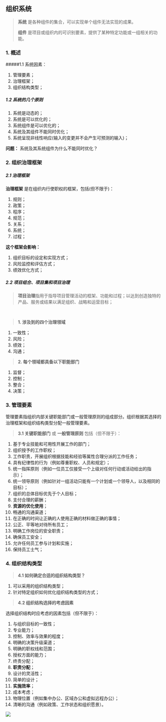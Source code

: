 
## 组织系统

> **系统** 是各种组件的集合，可以实现单个组件无法实现的成果。
> 
> **组件** 是项目或组织内的可识别要素，提供了某种特定功能或一组相关的功能。

### 1. 概述

#####1.1 系统因素：

1. 管理要素；
2. 治理框架；
3. 组织结构类型；


##### 1.2 系统的几个原则
1. 系统是动态的；
2. 系统是可以优化的；
3. 系统组件是可以优化的；
4. 系统及其组件不能同时优化；
5. 系统呈现非线性响应(输入的变更并不会产生可预测的输入)；

**问题：**
系统及其系统组件为什么不能同时优化？


### 2. 组织治理框架

##### 2.1 治理框架

**治理框架** 是在组织内行使职权的框架，包括(但不限于)：

1. 规则；
2. 政策；
3. 程序；
4. 规范；
5. 关系；
6. 系统；
7. 过程；

**这个框架会影响：**

1. 组织目标的设定和实现方式；
2. 风险监控和评估方式；
3. 绩效优化方式；

##### 2.2 项目组合、项目集和项目治理

>**项目治理**指用于指导项目管理活动的框架、功能和过程；以达到创造独特的产品、服务或结果以满足组织、战略和运营目标；

<br>

>**1. 涉及到的四个治理领域**

1. 一致性；
2. 风险；
3. 绩效；
4. 沟通；


>**2. 每个领域都具备以下职能部门**

1. 监督；
2. 控制；
3. 整合；
4. 决策；


### 3. 管理要素

管理要素指组织内部关键职能部门或一般管理原则的组成部分。组织根据其选择的治理框架和组织结构类型分配一般管理要素。

> **3.1 关键职能部门** 或 **一般管理原则** 包括（但不限于）：

1. 基于专业技能和可用性开展工作的部门；
2. 组织授予的工作职权；
3. 工作职责，开展组织根据技能和经验等属性合理分派的工作任务；
4. 具有纪律性的行为（例如尊重职权、人员和规定）；
5. 统一指挥原则（例如一位员工仅接受一个上级对任何行动或活动给出的指示）；
6. 统一领导原则（例如针对一组活动只能有一个计划或一个领导人，以及相同的目标）；
7. 组织的总体目标优先于个人目标；
8. 支付合理的薪酬；
9. **资源的优化使用**；
10. 畅通的沟通渠道；
11. 在正确的时间让正确的人使用正确的材料做正确的事情；
12. 公正、平等地对待所有员工；
13. 明确工作岗位的安全职责；
14. 确保员工安全；
15. 允许任何员工参与计划和实施；
16. 保持员工士气；


### 4. 组织结构类型

>**4.1 如何确定合适的组织结构类型？**

1. 可以采用的组织结构类型；
2. 针对特定组织如何优化组织结构类型的方式；


>**4.2 组织结构选择的考虑因素**

选择组织结构时应考虑的因素包括（但不限于）：

1. 与组织目标的一致性；
2. 专业能力；
3. 控制、效率与效果的程度；
4. 明确的决策升级渠道；
5. 明确的职权线和范围；
6. 授权方面的能力；
7. 终责分配；
8. **职责分配**；
9. 设计的灵活性；
10. 简单的设计；
11. **实施效率**；
12. 成本考虑；
13. 物理位置（例如集中办公、区域办公和虚拟远程办公）；
14. 清晰的沟通（例如政策、工作状态和组织愿景）。

![](https://i.imgur.com/J2FpSyx.png)





